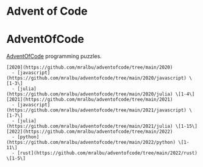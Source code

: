 Advent of Code
================

# AdventOfCode

[AdventOfCode](https://adventofcode.com/) programming puzzles.

    [2020](https://github.com/mralbu/adventofcode/tree/main/2020)
      - [javascript](https://github.com/mralbu/adventofcode/tree/main/2020/javascript) \[1-3\]
      - [julia](https://github.com/mralbu/adventofcode/tree/main/2020/julia) \[1-4\]
    [2021](https://github.com/mralbu/adventofcode/tree/main/2021)
      - [javascript](https://github.com/mralbu/adventofcode/tree/main/2021/javascript) \[1-7\]
      - [julia](https://github.com/mralbu/adventofcode/tree/main/2021/julia) \[1-15\]
    [2022](https://github.com/mralbu/adventofcode/tree/main/2022)
      - [python](https://github.com/mralbu/adventofcode/tree/main/2022/python) \[1-11\]
      - [rust](https://github.com/mralbu/adventofcode/tree/main/2022/rust) \[1-5\]
